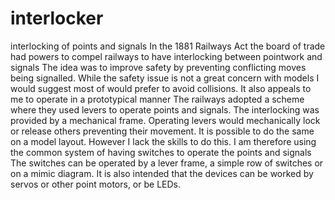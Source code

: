 # interlocker
interlocking of points and signals
In the 1881 Railways Act the board of trade had powers to compel railways to have interlocking between pointwork and signals
The idea was to improve safety by preventing conflicting moves being signalled.
While the safety issue is not a great concern with models I would suggest most of would prefer to avoid collisions.
It also appeals to me to operate in a prototypical manner
The railways adopted a scheme where they used levers to operate points and signals. The interlocking was provided by a mechanical frame. Operating levers would mechanically lock or release others preventing their movement.
It is possible to do the same on a model layout. However I lack the skills to do this. 
I am therefore using the common system of having switches to operate the points and signals
The switches can be operated by a lever frame, a simple row of switches or on a mimic diagram.
It is also intended that the devices can be worked by servos or other point motors, or be LEDs.
